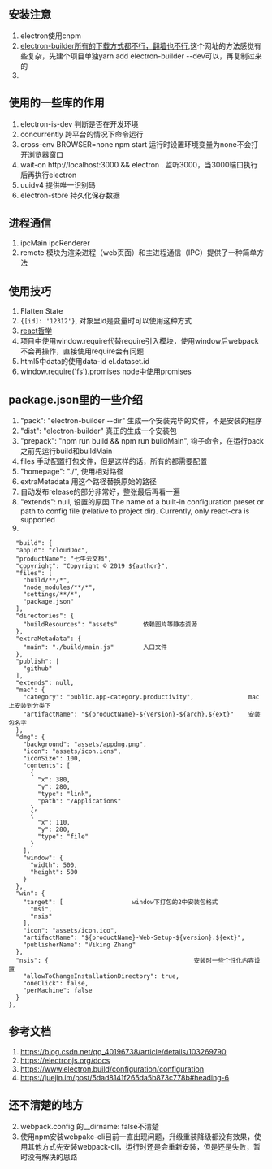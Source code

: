 ## 安装注意
  1. electron使用cnpm
  2. [electron-builder所有的下载方式都不行，翻墙也不行](https://blog.csdn.net/cctvcqupt/article/details/87904368),这个网址的方法感觉有些复杂，先建个项目单独yarn add electron-builder --dev可以，再复制过来的
  3. 

## 使用的一些库的作用
  1. electron-is-dev 判断是否在开发环境 
  2. concurrently 跨平台的情况下命令运行
  3. cross-env BROWSER=none npm start 运行时设置环境变量为none不会打开浏览器窗口
  4. wait-on http://localhost:3000 && electron .   监听3000，当3000端口执行后再执行electron
  5. uuidv4 提供唯一识别码
  6. electron-store 持久化保存数据

## 进程通信
  1. ipcMain ipcRenderer
  2. remote 模块为渲染进程（web页面）和主进程通信（IPC）提供了一种简单方法

## 使用技巧
  1. Flatten State
  2. `{[id]: '12312'}`, 对象里id是变量时可以使用这种方式
  3. [react哲学](https://react.docschina.org/docs/thinking-in-react.html)
  4. 项目中使用window.require代替require引入模块，使用window后webpack不会再操作，直接使用require会有问题
  5. html5中data的使用data-id  el.dataset.id
  6. window.require('fs').promises node中使用promises

## package.json里的一些介绍
  1. "pack": "electron-builder --dir" 生成一个安装完毕的文件，不是安装的程序
  2. "dist": "electron-builder"  真正的生成一个安装包 
  3. "prepack": "npm run build && npm run buildMain",  钩子命令，在运行pack之前先运行build和buildMain
  4. files 手动配置打包文件，但是这样的话，所有的都需要配置
  5. "homepage": "./",  使用相对路径
  6. extraMetadata 用这个路径替换原始的路径
  7. 自动发布release的部分非常好，整张最后再看一遍
  8. "extends": null, 设置的原因 The name of a built-in configuration preset or path to config file (relative to project dir). Currently, only react-cra is supported
  9. 

  ```
    "build": {
    "appId": "cloudDoc",
    "productName": "七牛云文档",
    "copyright": "Copyright © 2019 ${author}",
    "files": [                                    
      "build/**/*",
      "node_modules/**/*",
      "settings/**/*",
      "package.json"
    ],
    "directories": {
      "buildResources": "assets"       依赖图片等静态资源       
    },
    "extraMetadata": {
      "main": "./build/main.js"        入口文件
    },
    "publish": [
      "github"
    ],
    "extends": null,
    "mac": {
      "category": "public.app-category.productivity",               mac上安装到分类下
      "artifactName": "${productName}-${version}-${arch}.${ext}"    安装包名字
    },
    "dmg": {                                                        
      "background": "assets/appdmg.png",
      "icon": "assets/icon.icns",
      "iconSize": 100,
      "contents": [
        {
          "x": 380,
          "y": 280,
          "type": "link",
          "path": "/Applications"
        },
        {
          "x": 110,
          "y": 280,
          "type": "file"
        }
      ],
      "window": {
        "width": 500,
        "height": 500
      }
    },
    "win": {                
      "target": [                   window下打包的2中安装包格式
        "msi",
        "nsis"
      ],
      "icon": "assets/icon.ico",
      "artifactName": "${productName}-Web-Setup-${version}.${ext}",
      "publisherName": "Viking Zhang"
    },
    "nsis": {                                        安装时一些个性化内容设置
      "allowToChangeInstallationDirectory": true,    
      "oneClick": false,
      "perMachine": false
    }
  },
  ```


## 参考文档
  1. https://blog.csdn.net/qq_40196738/article/details/103269790
  2. https://electronjs.org/docs
  3. https://www.electron.build/configuration/configuration
  4. https://juejin.im/post/5dad8141f265da5b873c778b#heading-6

## 还不清楚的地方
  2. webpack.config 的__dirname: false不清楚
  3. 使用npm安装webpakc-cli目前一直出现问题，升级重装降级都没有效果，使用其他方式先安装webpack-cli，运行时还是会重新安装，但是还是失败，暂时没有解决的思路
   